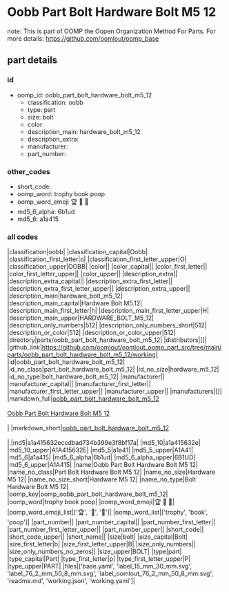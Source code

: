 # Oobb Part Bolt Hardware Bolt M5 12  

note: This is part of OOMP the Oopen Organization Method For Parts. For more details: https://github.com/oomlout/oomp_base

##  part details





### id
* oomp_id: oobb_part_bolt_hardware_bolt_m5_12
  * classification: oobb
  * type: part
  * size: bolt
  * color: 
  * description_main: hardware_bolt_m5_12
  * description_extra: 
  * manufacturer: 
  * part_number: 

### other_codes
* short_code: 
* oomp_word: trophy book poop
* oomp_word_emoji :trophy: :book: :poop:
* md5_6_alpha: 6b1ud
* md5_6: a1a415

### all codes 
|classification|oobb|
|classification_capital|Oobb|
|classification_first_letter|o|
|classification_first_letter_upper|O|
|classification_upper|OOBB|
|color||
|color_capital||
|color_first_letter||
|color_first_letter_upper||
|color_upper||
|description_extra||
|description_extra_capital||
|description_extra_first_letter||
|description_extra_first_letter_upper||
|description_extra_upper||
|description_main|hardware_bolt_m5_12|
|description_main_capital|Hardware Bolt M5.12|
|description_main_first_letter|h|
|description_main_first_letter_upper|H|
|description_main_upper|HARDWARE_BOLT_M5_12|
|description_only_numbers|512|
|description_only_numbers_short|512|
|description_or_color|512|
|description_or_color_upper|512|
|directory|parts/oobb_part_bolt_hardware_bolt_m5_12|
|distributors|[]|
|github_link|https://github.com/oomlout/oomlout_oomp_part_src/tree/main/parts/oobb_part_bolt_hardware_bolt_m5_12/working|
|id|oobb_part_bolt_hardware_bolt_m5_12|
|id_no_class|part_bolt_hardware_bolt_m5_12|
|id_no_size|hardware_m5_12|
|id_no_type|bolt_hardware_bolt_m5_12|
|manufacturer||
|manufacturer_capital||
|manufacturer_first_letter||
|manufacturer_first_letter_upper||
|manufacturer_upper||
|manufacturers|[]|
|markdown_full|[oobb_part_bolt_hardware_bolt_m5_12](https://github.com/oomlout/oomlout_oomp_part_src/tree/main/parts/oobb_part_bolt_hardware_bolt_m5_12/working)<br>[](https://github.com/oomlout/oomlout_oomp_part_src/tree/main/parts/oobb_part_bolt_hardware_bolt_m5_12/working)<br>[Oobb Part Bolt Hardware Bolt M5 12](https://github.com/oomlout/oomlout_oomp_part_src/tree/main/parts/oobb_part_bolt_hardware_bolt_m5_12/working)<br><br>|
|markdown_short|[oobb_part_bolt_hardware_bolt_m5_12](https://github.com/oomlout/oomlout_oomp_part_src/tree/main/parts/oobb_part_bolt_hardware_bolt_m5_12/working)<br><br>|
|md5|a1a415632eccdbad734b399e3f8bf17a|
|md5_10|a1a415632e|
|md5_10_upper|A1A415632E|
|md5_5|a1a41|
|md5_5_upper|A1A41|
|md5_6|a1a415|
|md5_6_alpha|6b1ud|
|md5_6_alpha_upper|6B1UD|
|md5_6_upper|A1A415|
|name|Oobb Part Bolt Hardware Bolt M5 12|
|name_no_class|Part Bolt Hardware Bolt M5 12|
|name_no_size|Hardware M5 12|
|name_no_size_short|Hardware M5 12|
|name_no_type|Bolt Hardware Bolt M5 12|
|oomp_key|oomp_oobb_part_bolt_hardware_bolt_m5_12|
|oomp_word|trophy book poop|
|oomp_word_emoji|:trophy: :book: :poop:|
|oomp_word_emoji_list|[':trophy:', ':book:', ':poop:']|
|oomp_word_list|['trophy', 'book', 'poop']|
|part_number||
|part_number_capital||
|part_number_first_letter||
|part_number_first_letter_upper||
|part_number_upper||
|short_code||
|short_code_upper||
|short_name||
|size|bolt|
|size_capital|Bolt|
|size_first_letter|b|
|size_first_letter_upper|B|
|size_only_numbers||
|size_only_numbers_no_zeros||
|size_upper|BOLT|
|type|part|
|type_capital|Part|
|type_first_letter|p|
|type_first_letter_upper|P|
|type_upper|PART|
|files|['base.yaml', 'label_15_mm_30_mm.svg', 'label_76_2_mm_50_8_mm.svg', 'label_oomlout_76_2_mm_50_8_mm.svg', 'readme.md', 'working.json', 'working.yaml']|
